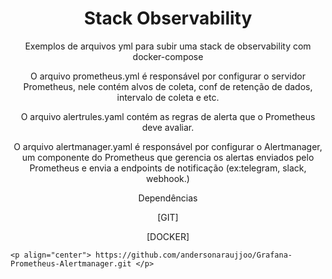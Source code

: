 <h1 align="center">Stack Observability</h1>
<p align="center">Exemplos de arquivos yml para subir uma stack de observability com docker-compose</p>
<p align="center">O arquivo prometheus.yml é responsável por configurar o servidor Prometheus, nele contém alvos de coleta, conf de retenção de dados, intervalo de coleta e etc.</p>
<p align="center">O arquivo alertrules.yaml contém as regras de alerta que o Prometheus deve avaliar.</p>
<p align="center">O arquivo alertmanager.yaml é responsável por configurar o Alertmanager, um componente do Prometheus que gerencia os alertas enviados pelo Prometheus e envia a endpoints de notificação (ex:telegram, slack, webhook.)</p>

<p align="center">Dependências</p>

<p align="center">[GIT]</p>
<p align="center">[DOCKER]</p>

```
<p align="center"> https://github.com/andersonaraujjoo/Grafana-Prometheus-Alertmanager.git </p>
```
